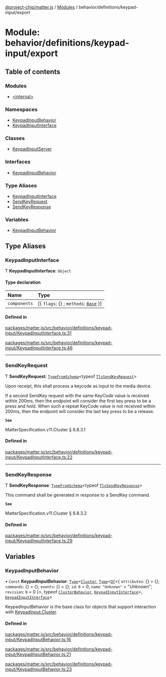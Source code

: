 [@project-chip/matter.js](../README.md) / [Modules](../modules.md) / behavior/definitions/keypad-input/export

# Module: behavior/definitions/keypad-input/export

## Table of contents

### Modules

- [\<internal\>](behavior_definitions_keypad_input_export._internal_.md)

### Namespaces

- [KeypadInputBehavior](behavior_definitions_keypad_input_export.KeypadInputBehavior.md)
- [KeypadInputInterface](behavior_definitions_keypad_input_export.KeypadInputInterface.md)

### Classes

- [KeypadInputServer](../classes/behavior_definitions_keypad_input_export.KeypadInputServer.md)

### Interfaces

- [KeypadInputBehavior](../interfaces/behavior_definitions_keypad_input_export.KeypadInputBehavior-1.md)

### Type Aliases

- [KeypadInputInterface](behavior_definitions_keypad_input_export.md#keypadinputinterface)
- [SendKeyRequest](behavior_definitions_keypad_input_export.md#sendkeyrequest)
- [SendKeyResponse](behavior_definitions_keypad_input_export.md#sendkeyresponse)

### Variables

- [KeypadInputBehavior](behavior_definitions_keypad_input_export.md#keypadinputbehavior)

## Type Aliases

### KeypadInputInterface

Ƭ **KeypadInputInterface**: `Object`

#### Type declaration

| Name | Type |
| :------ | :------ |
| `components` | [\{ `flags`: {} ; `methods`: [`Base`](../interfaces/behavior_definitions_keypad_input_export.KeypadInputInterface.Base.md)  }] |

#### Defined in

[packages/matter.js/src/behavior/definitions/keypad-input/KeypadInputInterface.ts:31](https://github.com/project-chip/matter.js/blob/904d0c9b952b91f28a21803759c5e5c66ee4d272/packages/matter.js/src/behavior/definitions/keypad-input/KeypadInputInterface.ts#L31)

[packages/matter.js/src/behavior/definitions/keypad-input/KeypadInputInterface.ts:46](https://github.com/project-chip/matter.js/blob/904d0c9b952b91f28a21803759c5e5c66ee4d272/packages/matter.js/src/behavior/definitions/keypad-input/KeypadInputInterface.ts#L46)

___

### SendKeyRequest

Ƭ **SendKeyRequest**: [`TypeFromSchema`](tlv_export.md#typefromschema)\<typeof [`TlvSendKeyRequest`](cluster_export.KeypadInput.md#tlvsendkeyrequest)\>

Upon receipt, this shall process a keycode as input to the media device.

If a second SendKey request with the same KeyCode value is received within 200ms, then the endpoint will consider
the first key press to be a press and hold. When such a repeat KeyCode value is not received within 200ms, then the
endpoint will consider the last key press to be a release.

**`See`**

MatterSpecification.v11.Cluster § 6.8.3.1

#### Defined in

[packages/matter.js/src/behavior/definitions/keypad-input/KeypadInputInterface.ts:22](https://github.com/project-chip/matter.js/blob/904d0c9b952b91f28a21803759c5e5c66ee4d272/packages/matter.js/src/behavior/definitions/keypad-input/KeypadInputInterface.ts#L22)

___

### SendKeyResponse

Ƭ **SendKeyResponse**: [`TypeFromSchema`](tlv_export.md#typefromschema)\<typeof [`TlvSendKeyResponse`](cluster_export.KeypadInput.md#tlvsendkeyresponse)\>

This command shall be generated in response to a SendKey command.

**`See`**

MatterSpecification.v11.Cluster § 6.8.3.2

#### Defined in

[packages/matter.js/src/behavior/definitions/keypad-input/KeypadInputInterface.ts:29](https://github.com/project-chip/matter.js/blob/904d0c9b952b91f28a21803759c5e5c66ee4d272/packages/matter.js/src/behavior/definitions/keypad-input/KeypadInputInterface.ts#L29)

## Variables

### KeypadInputBehavior

• `Const` **KeypadInputBehavior**: [`Type`](../interfaces/behavior_cluster_export.ClusterBehavior.Type.md)\<[`Cluster`](../interfaces/cluster_export.KeypadInput.Cluster.md), [`Type`](../interfaces/behavior_cluster_export.ClusterBehavior.Type.md)\<[`Of`](../interfaces/cluster_export.ClusterType.Of.md)\<\{ `attributes`: {} = \{}; `commands`: {} = \{}; `events`: {} = \{}; `id`: ``0`` = 0; `name`: ``"Unknown"`` = "Unknown"; `revision`: ``0`` = 0 }\>, typeof [`ClusterBehavior`](behavior_cluster_export.ClusterBehavior.md), [`KeypadInputInterface`](behavior_definitions_keypad_input_export.md#keypadinputinterface)\>, [`KeypadInputInterface`](behavior_definitions_keypad_input_export.md#keypadinputinterface)\>

KeypadInputBehavior is the base class for objects that support interaction with [KeypadInput.Cluster](cluster_export.KeypadInput.md#cluster).

#### Defined in

[packages/matter.js/src/behavior/definitions/keypad-input/KeypadInputBehavior.ts:16](https://github.com/project-chip/matter.js/blob/904d0c9b952b91f28a21803759c5e5c66ee4d272/packages/matter.js/src/behavior/definitions/keypad-input/KeypadInputBehavior.ts#L16)

[packages/matter.js/src/behavior/definitions/keypad-input/KeypadInputBehavior.ts:21](https://github.com/project-chip/matter.js/blob/904d0c9b952b91f28a21803759c5e5c66ee4d272/packages/matter.js/src/behavior/definitions/keypad-input/KeypadInputBehavior.ts#L21)

[packages/matter.js/src/behavior/definitions/keypad-input/KeypadInputBehavior.ts:23](https://github.com/project-chip/matter.js/blob/904d0c9b952b91f28a21803759c5e5c66ee4d272/packages/matter.js/src/behavior/definitions/keypad-input/KeypadInputBehavior.ts#L23)
